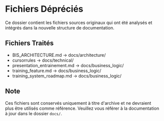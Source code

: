 # Fichiers Dépréciés

Ce dossier contient les fichiers sources originaux qui ont été analysés et intégrés dans la nouvelle structure de documentation.

## Fichiers Traités
- BIS_ARCHITECTURE.md → docs/architecture/
- cursorrules → docs/technical/
- presentation_entrainement.md → docs/business_logic/
- training_feature.md → docs/business_logic/
- training_system_roadmap.md → docs/business_logic/

## Note
Ces fichiers sont conservés uniquement à titre d'archive et ne devraient plus être utilisés comme référence. 
Veuillez vous référer à la documentation à jour dans le dossier `docs/`. 